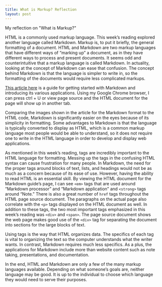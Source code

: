 ```yaml
---
title: What is Markup? Reflection
layout: post
---
```

My reflection on "What is Markup?"

HTML is a commonly used markup language. This week’s reading explored another language called Markdown. Markup is, to put it briefly, the general formatting of a document. HTML and Markdown are two markup languages that have different ways of “marking up” a document, as in they have different ways to process and present documents. It seems odd and counterintuitive that a markup language is called Markdown. In actuality, looking at the concept of Markdown can ease that confusion. The concept behind Markdown is that the language is simpler to write in, so the formatting of the documents would require less complicated markups. 

[This article here](https://www.markdownguide.org/getting-started) is a guide for getting started with Markdown and introducing its various applications. Using my Google Chrome browser, I can press ctrl + U or view page source and the HTML document for the page will show up in another tab.

Comparing the images shown in the article for the Markdown format to the HTML code, Markdown is significantly easier on the eyes because of its simplicity in formatting. Some advantages to Markdown is that the language is typically converted to display as HTML, which is a common markup language most people would be able to understand, so it does not require one to write in the HTML language in order to develop and display web applications.

As mentioned in this week’s reading, tags are incredibly important to the HTML language for formatting. Messing up the tags in the confusing HTML syntax can cause frustration for many people. In Markdown, the need for the proper tags around blocks of text, lists, and headings would not be as much as a concern because of its ease of use. However, having the ability to read HTML is an essential skill. By viewing the HTML document for the Markdown guide’s page, I can see <code>&lt;em&gt;</code> tags that are used around “Markdown processor” and “Markdown application” and <code>&lt;strong&gt;</code> tags around “Note.” There is also a great number of <code>href</code> tags throughout the HTML page source document. The paragraphs on the actual page also correlate with the <code>&lt;p&gt;</code> tags displayed on the HTML document as well. In addition to these tags, the two most important tags emphasized in this week’s reading was <code>&lt;div&gt;</code> and <code>&lt;span&gt;</code>. The page source document shows the web page makes good use of the <code>&lt;div&gt;</code> tag for separating the document into sections for the large blocks of text.

Using tags is the way that HTML organizes data. The specifics of each tag is vital to organizing the text so the computer understands what the writer wants. In contrast, Markdown requires much less specifics. As a plus, the applications for Markdown include more than website content such as note taking, presentations, and documentation.

In the end, HTML and Markdown are only a few of the many markup languages available. Depending on what someone’s goals are, neither language may be good. It is up to the individual to choose which language they would need to serve their purposes.

 
